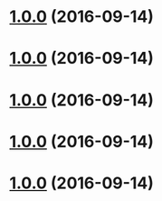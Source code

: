 <a name="1.0.0"></a>
# [1.0.0](https://github.com/ajdruff/github-easy-release/compare/v1.15.0...v1.0.0) (2016-09-14)



<a name="1.0.0"></a>
# [1.0.0](https://github.com/ajdruff/github-easy-release/compare/v1.14.0...v1.0.0) (2016-09-14)



<a name="1.0.0"></a>
# [1.0.0](https://github.com/ajdruff/github-easy-release/compare/v1.13.0...v1.0.0) (2016-09-14)



<a name="1.0.0"></a>
# [1.0.0](https://github.com/ajdruff/github-easy-release/compare/v1.12.0...v1.0.0) (2016-09-14)



<a name="1.0.0"></a>
# [1.0.0](https://github.com/ajdruff/github-easy-release/compare/v1.11.0...v1.0.0) (2016-09-14)



